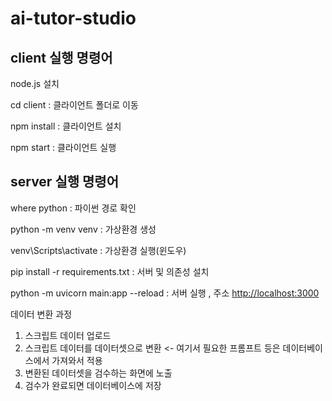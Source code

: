 # ai-tutor-studio

## client 실행 명령어

node.js 설치

cd client : 클라이언트 폴더로 이동

npm install : 클라이언트 설치

npm start : 클라이언트 실행

## server 실행 명령어

where python : 파이썬 경로 확인

python -m venv venv : 가상환경 생성

venv\Scripts\activate : 가상환경 실행(윈도우)

pip install -r requirements.txt : 서버 및 의존성 설치

python -m uvicorn main:app --reload : 서버 실행 , 주소 <http://localhost:3000>

데이터 변환 과정

1. 스크립트 데이터 업로드
2. 스크립트 데이터를 데이터셋으로 변환 <- 여기서 필요한 프롬프트 등은 데이터베이스에서 가져와서 적용
3. 변환된 데이터셋을 검수하는 화면에 노출
4. 검수가 완료되면 데이터베이스에 저장
